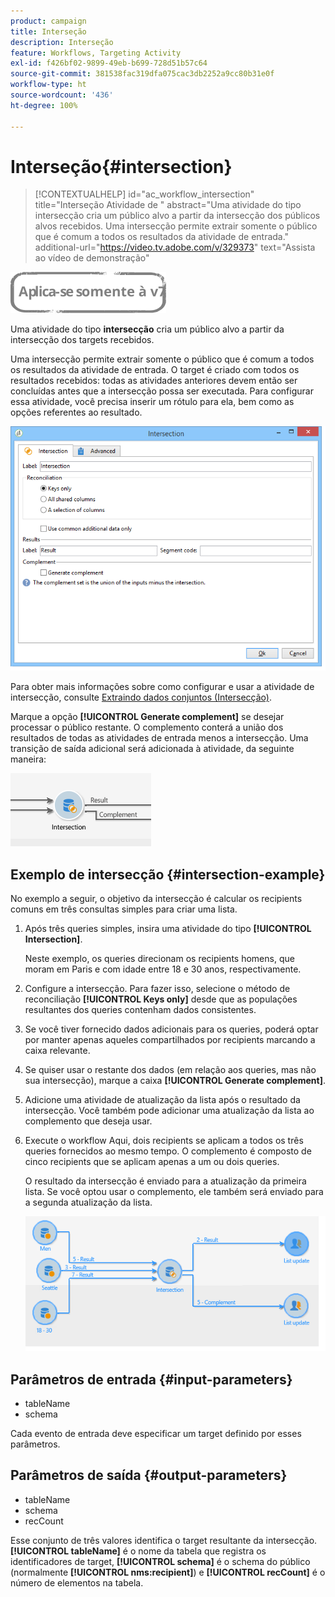 ```yaml
---
product: campaign
title: Interseção
description: Interseção
feature: Workflows, Targeting Activity
exl-id: f426bf02-9899-49eb-b699-728d51b57c64
source-git-commit: 381538fac319dfa075cac3db2252a9cc80b31e0f
workflow-type: ht
source-wordcount: '436'
ht-degree: 100%

---
```


# Interseção{#intersection}

>[!CONTEXTUALHELP]
>id="ac_workflow_intersection"
>title="Interseção Atividade de "
>abstract="Uma atividade do tipo intersecção cria um público alvo a partir da intersecção dos públicos alvos recebidos. Uma intersecção permite extrair somente o público que é comum a todos os resultados da atividade de entrada."
>additional-url="https://video.tv.adobe.com/v/329373" text="Assista ao vídeo de demonstração"


![](../../assets/v7-only.svg)

Uma atividade do tipo **intersecção** cria um público alvo a partir da intersecção dos targets recebidos.

Uma intersecção permite extrair somente o público que é comum a todos os resultados da atividade de entrada. O target é criado com todos os resultados recebidos: todas as atividades anteriores devem então ser concluídas antes que a intersecção possa ser executada. Para configurar essa atividade, você precisa inserir um rótulo para ela, bem como as opções referentes ao resultado.

![](assets/s_user_segmentation_inter.png)

Para obter mais informações sobre como configurar e usar a atividade de intersecção, consulte [Extraindo dados conjuntos (Intersecção)](targeting-data.md#extracting-joint-data--intersection-).

Marque a opção **[!UICONTROL Generate complement]** se desejar processar o público restante. O complemento conterá a união dos resultados de todas as atividades de entrada menos a intersecção. Uma transição de saída adicional será adicionada à atividade, da seguinte maneira:

![](assets/s_user_segmentation_inter_compl.png)

## Exemplo de intersecção {#intersection-example}

No exemplo a seguir, o objetivo da intersecção é calcular os recipients comuns em três consultas simples para criar uma lista.

1. Após três queries simples, insira uma atividade do tipo **[!UICONTROL Intersection]**.

   Neste exemplo, os queries direcionam os recipients homens, que moram em Paris e com idade entre 18 e 30 anos, respectivamente.

1. Configure a intersecção. Para fazer isso, selecione o método de reconciliação **[!UICONTROL Keys only]** desde que as populações resultantes dos queries contenham dados consistentes.
1. Se você tiver fornecido dados adicionais para os queries, poderá optar por manter apenas aqueles compartilhados por recipients marcando a caixa relevante.
1. Se quiser usar o restante dos dados (em relação aos queries, mas não sua intersecção), marque a caixa **[!UICONTROL Generate complement]**.
1. Adicione uma atividade de atualização da lista após o resultado da intersecção. Você também pode adicionar uma atualização da lista ao complemento que deseja usar.
1. Execute o workflow Aqui, dois recipients se aplicam a todos os três queries fornecidos ao mesmo tempo. O complemento é composto de cinco recipients que se aplicam apenas a um ou dois queries.

   O resultado da intersecção é enviado para a atualização da primeira lista. Se você optou usar o complemento, ele também será enviado para a segunda atualização da lista.

   ![](assets/intersection_example.png)

## Parâmetros de entrada {#input-parameters}

* tableName
* schema

Cada evento de entrada deve especificar um target definido por esses parâmetros.

## Parâmetros de saída {#output-parameters}

* tableName
* schema
* recCount

Esse conjunto de três valores identifica o target resultante da intersecção. **[!UICONTROL tableName]** é o nome da tabela que registra os identificadores de target, **[!UICONTROL schema]** é o schema do público (normalmente **[!UICONTROL nms:recipient]**) e **[!UICONTROL recCount]** é o número de elementos na tabela.
